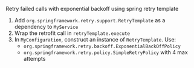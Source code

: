 Retry failed calls with exponential backoff using spring retry template


1. Add `org.springframework.retry.support.RetryTemplate` as a dependency to `MyService`
2. Wrap the retrofit call in `retryTemplate.execute`
3. In `MyConfiguration`, construct an instance of `RetryTemplate`. Use:
   - `org.springframework.retry.backoff.ExponentialBackOffPolicy`
   - `org.springframework.retry.policy.SimpleRetryPolicy` with 4 max attempts